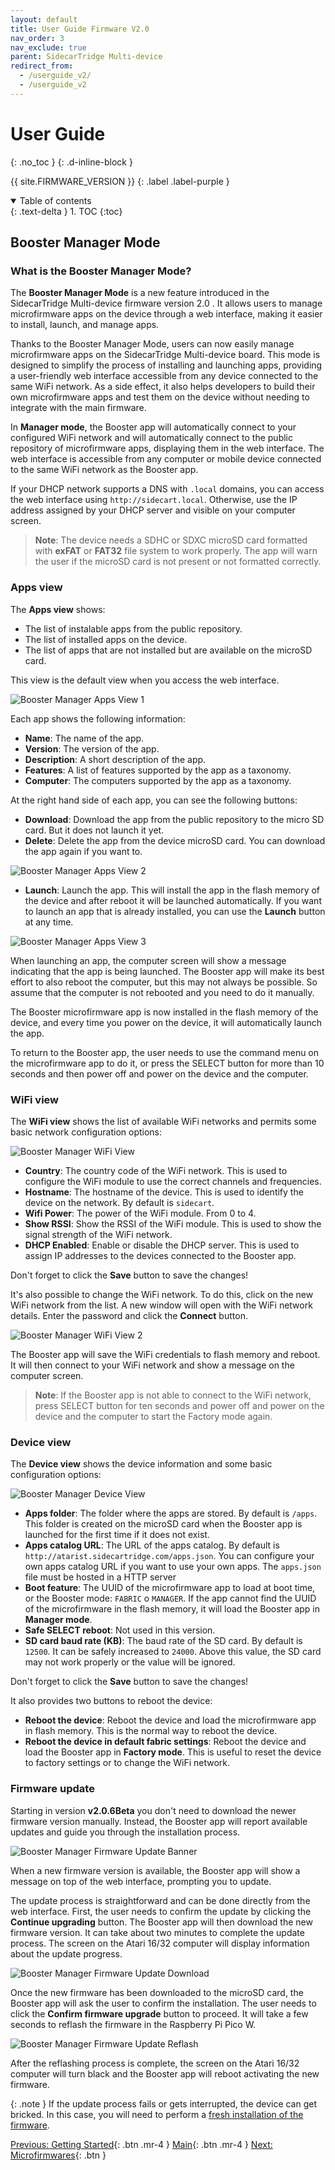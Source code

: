 ```yaml
---
layout: default
title: User Guide Firmware V2.0 
nav_order: 3
nav_exclude: true
parent: SidecarTridge Multi-device
redirect_from:
  - /userguide_v2/
  - /userguide_v2
---
```


# User Guide
{: .no_toc }
{: .d-inline-block }

{{ site.FIRMWARE_VERSION }}
{: .label .label-purple }

<details open markdown="block">
  <summary>
    Table of contents
  </summary>
  {: .text-delta }
1. TOC
{:toc}
</details>

## Booster Manager Mode

### What is the Booster Manager Mode?

The **Booster Manager Mode** is a new feature introduced in the SidecarTridge Multi-device firmware version 2.0 . It allows users to manage microfirmware apps on the device through a web interface, making it easier to install, launch, and manage apps.

Thanks to the  Booster Manager Mode, users can now easily manage microfirmware apps on the SidecarTridge Multi-device board. This mode is designed to simplify the process of installing and launching apps, providing a user-friendly web interface accessible from any device connected to the same WiFi network. As a side effect, it also helps developers to build their own microfirmware apps and test them on the device without needing to integrate with the main firmware.

In **Manager mode**, the Booster app will automatically connect to your configured WiFi network and will automatically connect to the public repository of microfirmware apps, displaying them in the web interface. The web interface is accessible from any computer or mobile device connected to the same WiFi network as the Booster app.

If your DHCP network supports a DNS with `.local` domains, you can access the web interface using `http://sidecart.local`. Otherwise, use the IP address assigned by your DHCP server and visible on your computer screen.

> **Note**: The device needs a SDHC or SDXC microSD card formatted with **exFAT** or **FAT32** file system to work properly. The app will warn the user if the microSD card is not present or not formatted correctly.

### Apps view

The **Apps view** shows:

- The list of instalable apps from the public repository.
- The list of installed apps on the device.
- The list of apps that are not installed but are available on the microSD card.

This view is the default view when you access the web interface.

![Booster Manager Apps View 1](/sidecartridge-multidevice/assets/images/BOOSTER-MANAGER-APPS-1.png)

Each app shows the following information:
- **Name**: The name of the app.
- **Version**: The version of the app.
- **Description**: A short description of the app.
- **Features**: A list of features supported by the app as a taxonomy.
- **Computer**: The computers supported by the app as a taxonomy.

At the right hand side of each app, you can see the following buttons:
- **Download**: Download the app from the public repository to the micro SD card. But it does not launch it yet.
- **Delete**: Delete the app from the device microSD card. You can download the app again if you want to.

![Booster Manager Apps View 2](/sidecartridge-multidevice/assets/images/BOOSTER-MANAGER-APPS-2.png)

- **Launch**: Launch the app. This will install the app in the flash memory of the device and after reboot it will be launched automatically. If you want to launch an app that is already installed, you can use the **Launch** button at any time.

![Booster Manager Apps View 3](/sidecartridge-multidevice/assets/images/BOOSTER-MANAGER-APPS-3.png)

When launching an app, the computer screen will show a message indicating that the app is being launched. The Booster app will make its best effort to also reboot the computer, but this may not always be possible. So assume that the computer is not rebooted and you need to do it manually.

The Booster microfirmware app is now installed in the flash memory of the device, and every time you power on the device, it will automatically launch the app. 

To return to the Booster app, the user needs to use the command menu on the microfirmware app to do it, or press the SELECT button for more than 10 seconds and then power off and power on the device and the computer.

### WiFi view

The **WiFi view** shows the list of available WiFi networks and permits some basic network configuration options:

![Booster Manager WiFi View](/sidecartridge-multidevice/assets/images/BOOSTER-MANAGER-WIFI-1.png)

- **Country**: The country code of the WiFi network. This is used to configure the WiFi module to use the correct channels and frequencies.
- **Hostname**: The hostname of the device. This is used to identify the device on the network. By default is `sidecart`. 
- **Wifi Power**: The power of the WiFi module. From 0 to 4. 
- **Show RSSI**: Show the RSSI of the WiFi module. This is used to show the signal strength of the WiFi network.
- **DHCP Enabled**: Enable or disable the DHCP server. This is used to assign IP addresses to the devices connected to the Booster app.

Don't forget to click the **Save** button to save the changes!

It's also possible to change the WiFi network. To do this, click on the new WiFi network from the list. A new window will open with the WiFi network details. Enter the password and click the **Connect** button.

![Booster Manager WiFi View 2](/sidecartridge-multidevice/assets/images/BOOSTER-MANAGER-WIFI-2.png)

The Booster app will save the WiFi credentials to flash memory and reboot. It will then connect to your WiFi network and show a message on the computer screen.

> **Note**: If the Booster app is not able to connect to the WiFi network, press SELECT button for ten seconds and power off and power on the device and the computer to start the Factory mode again.

### Device view

The **Device view** shows the device information and some basic configuration options:

![Booster Manager Device View](/sidecartridge-multidevice/assets/images/BOOSTER-MANAGER-CONFIG-1.png)

- **Apps folder**: The folder where the apps are stored. By default is `/apps`. This folder is created on the microSD card when the Booster app is launched for the first time if it does not exist.
- **Apps catalog URL**: The URL of the apps catalog. By default is `http://atarist.sidecartridge.com/apps.json`. You can configure your own apps catalog URL if you want to use your own apps. The `apps.json` file must be hosted in a HTTP server
- **Boot feature**: The UUID of the microfirmware app to load at boot time, or the Booster mode: `FABRIC` o `MANAGER`. If the app cannot find the UUID of the microfirmware in the flash memory, it will load the Booster app in **Manager mode**.
- **Safe SELECT reboot**: Not used in this version.
- **SD card baud rate (KB)**: The baud rate of the SD card. By default is `12500`. It can be safely increased to `24000`. Above this value, the SD card may not work properly or the value will be ignored.

Don't forget to click the **Save** button to save the changes!

It also provides two buttons to reboot the device:

- **Reboot the device**: Reboot the device and load the microfirmware app in flash memory. This is the normal way to reboot the device.
- **Reboot the device in default fabric settings**: Reboot the device and load the Booster app in **Factory mode**. This is useful to reset the device to factory settings or to change the WiFi network.

### Firmware update

Starting in version **v2.0.6Beta** you don't need to download the newer firmware version manually. Instead, the Booster app will report available updates and guide you through the installation process.

![Booster Manager Firmware Update Banner](/sidecartridge-multidevice/assets/images/BOOSTER-MANAGER-UPDATE-1.png)

When a new firmware version is available, the Booster app will show a message on top of the web interface, prompting you to update.

The update process is straightforward and can be done directly from the web interface. First, the user needs to confirm the update by clicking the **Continue upgrading** button. The Booster app will then download the new firmware version. It can take about two minutes to complete the update process. The screen on the Atari 16/32 computer will display information about the update progress.

![Booster Manager Firmware Update Download](/sidecartridge-multidevice/assets/images/BOOSTER-MANAGER-UPDATE-2.png)

Once the new firmware has been downloaded to the microSD card, the Booster app will ask the user to confirm the installation. The user needs to click the **Confirm firmware upgrade** button to proceed. It will take a few seconds to reflash the firmware in the Raspberry Pi Pico W.

![Booster Manager Firmware Update Reflash](/sidecartridge-multidevice/assets/images/BOOSTER-MANAGER-UPDATE-3.png)

After the reflashing process is complete, the screen on the Atari 16/32 computer will turn black and the Booster app will reboot activating the new firmware.

{: .note }
If the update process fails or gets interrupted, the device can get bricked. In this case, you will need to perform a [fresh installation of the firmware](/sidecartridge-multidevice/getting_started_v2/#initial-setup-and-configuration).


[Previous: Getting Started](/sidecartridge-multidevice/getting_started_v2/){: .btn .mr-4 }
[Main](/sidecartridge-multidevice/){: .btn .mr-4 }
[Next: Microfirmwares](/sidecartridge-multidevice/microfirmwares/){: .btn }